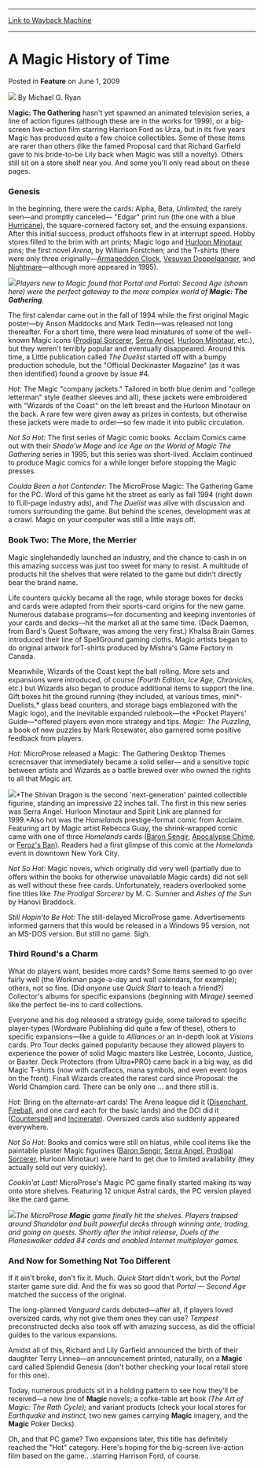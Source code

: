 
---
[Link to Wayback Machine](https://web.archive.org/web/20160624031519/http://magic.wizards.com/en/articles/archive/feature/magic-history-time-2009-06-01)

[_metadata_:wayback_url]:- "http://magic.wizards.com/en/articles/archive/feature/magic-history-time-2009-06-01"
[_metadata_:wayback_raw_url]:- "https://web.archive.org/web/20160624031519id_/http://magic.wizards.com/en/articles/archive/feature/magic-history-time-2009-06-01"
[_metadata_:wayback_capture_timestamp]:- "2016-06-24 03:15:19+00:00"
[_metadata_:publish_date]:- "2009-06-01"
[_metadata_:description]:- "Magic: The Gathering hasn't yet spawned an animated television series, a line of action figures (although these are in the works for 1999), or a big-screen live-action film starring Harrison Ford as Urza, but in its five years Magic has produced quite a few choice collectibles. Some of these items are rarer than others (like the famed Proposal card that Richard Garfield gave to his bride-to-be Lily back when Magic was still a novelty). Others still sit on a store shelf near you. And some you'll only read about on these pages."
[_metadata_:generator]:- "Drupal 7 (http://drupal.org)"
---


A Magic History of Time
=======================



 Posted in **Feature**
 on June 1, 2009 






![](https://media.magic.wizards.com/styles/auth_small/public/generic-avatar-150_283.png)
By Michael G. Ryan











M**agic: The Gathering** hasn't yet spawned an animated television series, a line of action figures (although these are in the works for 1999), or a big-screen live-action film starring Harrison Ford as Urza, but in its five years Magic has produced quite a few choice collectibles. Some of these items are rarer than others (like the famed Proposal card that Richard Garfield gave to his bride-to-be Lily back when Magic was still a novelty). Others still sit on a store shelf near you. And some you'll only read about on these pages. 


### Genesis


In the beginning, there were the cards: Alpha, Beta, *Unlimited,* the rarely seen—and promptly canceled— "Edgar" print run (the one with a blue [Hurricane](http://gatherer.wizards.com/Pages/Card/Details.aspx?name=Hurricane)), the square-cornered factory set, and the ensuing expansions. After this initial success, product offshoots flew in at interrupt speed. Hobby stores filled to the brim with art prints; Magic logo and [Hurloon Minotaur](http://gatherer.wizards.com/Pages/Card/Details.aspx?name=Hurloon+Minotaur) pins; the first novel *Arena,* by William Forstchen; and the T-shirts (there were only three originally—[Armageddon Clock](http://gatherer.wizards.com/Pages/Card/Details.aspx?name=Armageddon+Clock), [Vesuvan Doppelganger](http://gatherer.wizards.com/Pages/Card/Details.aspx?name=Vesuvan+Doppelganger), and [Nightmare](http://gatherer.wizards.com/Pages/Card/Details.aspx?name=Nightmare)—although more appeared in 1995). 


![](https://media.magic.wizards.com/image_legacy_migration/mtg/images/daily/features/41_portal.jpg)*Players new to Magic found that Portal and Portal: Second Age (shown here) were the perfect gateway to the more complex world of **Magic: The Gathering**.*  
  

The first calendar came out in the fall of 1994 while the first original Magic poster—by Anson Maddocks and Mark Tedin—was released not long thereafter. For a short time, there were lead miniatures of some of the well-known Magic icons ([Prodigal Sorcerer](http://gatherer.wizards.com/Pages/Card/Details.aspx?name=Prodigal+Sorcerer), [Serra Angel](http://gatherer.wizards.com/Pages/Card/Details.aspx?name=Serra+Angel), [Hurloon Minotaur](http://gatherer.wizards.com/Pages/Card/Details.aspx?name=Hurloon+Minotaur), etc.), but they weren't terribly popular and eventually disappeared. Around this time, a Little publication called *The Duelist* started off with a bumpy production schedule, but the "Official Deckinaster Magazine" (as it was then identified) found a groove by issue #4. 


*Hot:* The Magic "company jackets." Tailored in both blue denim and "college letterman" style (leather sleeves and all), these jackets were embroidered with "Wizards of the Coast" on the left breast and the Hurloon Minotaur on the back. A rare few were given away as prizes in contests, but otherwise these jackets were made to order—so few made it into public circulation. 


*Not So Hot:* The first series of Magic comic books. Acclaim Comics came out with their *Shado'w Mage* and *Ice Age on the World of Magic The Gathering* series in 1995, but this series was short-lived. Acclaim continued to produce Magic comics for a while longer before stopping the Magic presses. 


*Coulda Been a hot Contender:* The MicroProse Magic: The Gathering Game for the PC. Word of this game hit the street as early as fall 1994 (right down to fl.ill-page industry ads), and *The Duelist* was alive with discussion and rumors surrounding the game. But behind the scenes, development was at a crawl. Magic on your computer was still a little ways off. 


### Book Two: The More, the Merrier


Magic singlehandedly launched an industry, and the chance to cash in on this amazing success was just too sweet for many to resist. A multitude of products hit the shelves that were related to the game but didn't directly bear the brand name. 


Life counters quickly became all the rage, while storage boxes for decks and cards were adapted from their sports-card origins for the new game. Numerous database programs—for documenting and keeping inventories of your cards and decks—hit the market all at the same time. (Deck Daemon, from Bard's Quest Software, was among the very first.) Khalsa Brain Games introduced their line of SpellGround gaming cloths. Magic artists began to do original artwork forT-shirts produced by Mishra's Game Factory in Canada. 


Meanwhile, Wizards of the Coast kept the ball rolling. More sets and expansions were introduced, of course *(Fourth Edition, Ice Age, Chronicles,* etc.) but Wizards also began to produce additional items to support the line. Gift boxes hit the ground running (they included, at various times, mini*-Duelists,* glass bead counters, and storage bags emblazoned with the Magic logo), and the inevitable expanded rulebook—the *Pocket Players' Guide—*offered players even more strategy and tips. *Magic: The Puzzling,* a book of new puzzles by Mark Rosewater, also garnered some positive feedback from players. 


*Hot:* MicroProse released a Magic: The Gathering Desktop Themes screcnsaver that immediately became a solid seller— and a sensitive topic between artists and Wizards as a battle brewed over who owned the rights to all that Magic art. 


![](https://media.magic.wizards.com/image_legacy_migration/mtg/images/daily/features/41_shivan.jpg)*The Shivan Dragon is the second 'next-generation' painted collectible figurine, standing an impressive 22 inches tall. The first in this new series was Serra Angel. Hurloon Minotaur and Spirit Link are planned for 1999.*Also hot was the *Homelands* prestige-format comic from Acclaim. Featuring art by Magic artist Rebecca Guay, the shrink-wrapped comic came with one of three *Homelands* cards ([Baron Sengir](http://gatherer.wizards.com/Pages/Card/Details.aspx?name=Baron+Sengir), [Apocalypse Chime](http://gatherer.wizards.com/Pages/Card/Details.aspx?name=Apocalypse+Chime), or [Feroz's Ban](http://gatherer.wizards.com/Pages/Card/Details.aspx?name=Feroz%27s+Ban)). Readers had a first glimpse of this comic at the *Homelands* event in downtown New York City.


*Not So Hot:* Magic novels, which originally did very well (partially due to offers within the books for otherwise unavailable Magic cards) did not sell as well without these free cards. Unfortunately, readers overlooked some fine titles like *The Prodigal Sorcerer* by M. C. Sumner and *Ashes of the Sun* by Hanovi Braddock. 


*Still Hopin'to Be Hot:* The still-delayed MicroProse game. Advertisements informed garners that this would be released in a Windows 95 version, not an MS-DOS version. But still no game. Sigh. 


### Third Round's a Charm


What do players want, besides more cards? Some items seemed to go over fairly well (the Workman page-a-day and wall calendars, for example); others, not so fine. (Did *anyone* use *Quick Start* to teach a friend?) Collector's albums for specific expansions (beginning with *Mirage)* seemed like the perfect tie-ins to card collections.


Everyone and his dog released a strategy guide, some tailored to specific player-types (Wordware Publishing did quite a few of these), others to specific expansions—like a guide to *Alliances* or an in-depth look at *Visions* cards. Pro Tour decks gained popularity because they allowed players to experience the power of solid Magic masters like Lestrée, Loconto, Justice, or Baxter. Deck Protectors (from Ultra•PRO) came back in a big way, as did Magic T-shirts (now with cardfaccs, mana symbols, and even event logos on the front). Finall Wizards created the rarest card since Proposal: the World Champion card. There can be only one ... and there still is. 


*Hot:* Bring on the alternate-art cards! The Arena league did it ([Disenchant](http://gatherer.wizards.com/Pages/Card/Details.aspx?name=Disenchant), [Fireball](http://gatherer.wizards.com/Pages/Card/Details.aspx?name=Fireball), and one card each for the basic lands) and the DCI did it ([Counterspell](http://gatherer.wizards.com/Pages/Card/Details.aspx?name=Counterspell) and [Incinerate](http://gatherer.wizards.com/Pages/Card/Details.aspx?name=Incinerate)). Oversized cards also suddenly appeared everywhere. 


*Not So Hot:* Books and comics were still on hiatus, while cool items like the paintable plaster Magic figurines ([Baron Sengir](http://gatherer.wizards.com/Pages/Card/Details.aspx?name=Baron+Sengir), [Serra Angel](http://gatherer.wizards.com/Pages/Card/Details.aspx?name=Serra+Angel), [Prodigal Sorcerer](http://gatherer.wizards.com/Pages/Card/Details.aspx?name=Prodigal+Sorcerer), Hurloon Minotaur) were hard to get due to limited availability (they actually sold out very quickly). 


*Cookin'at Last!* MicroProse's Magic PC game finally started making its way onto store shelves. Featuring 12 unique Astral cards, the PC version played like the card game. 





![](https://media.magic.wizards.com/image_legacy_migration/mtg/images/daily/features/41_theMicroProse.jpg)*The MicroProse **Magic** game finally hit the shelves. Players traipsed around Shandalar and built powerful decks through winning ante, trading, and going on quests. Shortly after the initial release, Duels of the Planeswalker added 84 cards and enabled Internet multiplayer games.*  
  

### And Now for Something Not Too Different


If it ain't broke, don't fix it. Much. *Quick Start* didn't work, but the *Portal* starter game sure did. And the fix was so good that *Portal* — *Second Age* matched the success of the original. 


The long-planned *Vanguard* cards debuted—after all, if players loved oversized cards, why not give them ones they can use? *Tempest* preconstructed decks also took off with amazing success, as did the official guides to the various expansions. 


Amidst all of this, Richard and Lily Garfield announced the birth of their daughter Terry Linnea—an announcement printed, naturally, on a **Magic** card called Splendid Genesis (don't bother checking your local retail store for this one). 


Today, numerous products sit in a holding pattern to see how they'll be received—a new line of **Magic** novels; a cofke-table art book *(The Art of Magic: The Rath Cycle);* and variant products (check your local stores for *Earthquake* and *instinct,* two new games carrying **Magic** imagery, and the **Magic** Poker Decks). 


Oh, and that PC game? Two expansions later, this title has definitely reached the "Hot" category. Here's hoping for the big-screen live-action film based on the game.. .starring Harrison Ford, of course.







